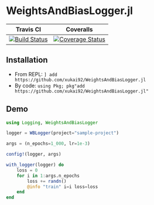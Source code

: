# WeightsAndBiasLogger.jl

| Travis CI | Coveralls |
| :-: | :-: |
|[![Build Status](https://travis-ci.org/xukai92/WeightsAndBiasLogger.jl.svg?branch=master)](https://travis-ci.org/xukai92/WeightsAndBiasLogger.jl)| [![Coverage Status](https://coveralls.io/repos/github/xukai92/WeightsAndBiasLogger.jl/badge.svg?branch=master)](https://coveralls.io/github/xukai92/WeightsAndBiasLogger.jl?branch=master)|

## Installation

- From REPL: `] add https://github.com/xukai92/WeightsAndBiasLogger.jl`
- By code: `using Pkg; pkg"add https://github.com/xukai92/WeightsAndBiasLogger.jl"`

## Demo

```julia
using Logging, WeightsAndBiasLogger

logger = WBLogger(project="sample-project")

args = (n_epochs=1_000, lr=1e-3)

config!(logger, args)

with_logger(logger) do
    loss = 0
    for i in 1:args.n_epochs
        loss += randn()
        @info "train" i=i loss=loss
    end
end
```
